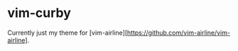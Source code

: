 # vim-curby

Currently just my theme for [vim-airline][https://github.com/vim-airline/vim-airline].

